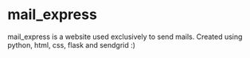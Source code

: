 # mail_express
mail_express is a website used exclusively to send mails. Created using python, html, css, flask and sendgrid :)
